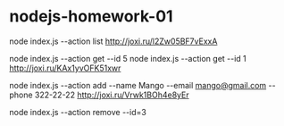 # nodejs-homework-01

node index.js --action list
http://joxi.ru/l2Zw05BF7vExxA

node index.js --action get --id 5
node index.js --action get --id 1
http://joxi.ru/KAx1yvOFK51xwr

node index.js --action add --name Mango --email mango@gmail.com --phone 322-22-22
http://joxi.ru/Vrwk1BOh4e8yEr

node index.js --action remove --id=3
